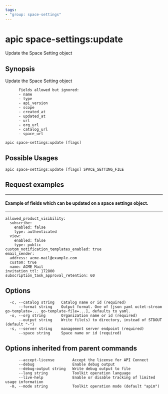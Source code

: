 ```yaml
---
tags:
- "group: space-settings"
---
```

# apic space-settings:update

Update the Space Setting object

## Synopsis

Update the Space Setting object
          
          Fields allowed but ignored:
          - name
          - type
          - api_version
          - scope
          - created_at
          - updated_at
          - url
          - org_url
          - catalog_url
          - space_url

```
apic space-settings:update [flags]
```

## Possible Usages

```
apic space-settings:update [flags] SPACE_SETTING_FILE
```

## Request examples

-----------------------------------------------------------------------
#### Example of fields which can be updated on a space settings object.
-----------------------------------------------------------------------

```
allowed_product_visibility:
  subscribe:
    enabled: false
    type: authenticated
  view:
    enabled: false
    type: public
custom_notification_templates_enabled: true
email_sender:
  address: acme-mail@example.com
  custom: true
  name: ACME Mail
invitation_ttl: 172800
subscription_task_approval_retention: 60
```

## Options

```
  -c, --catalog string   Catalog name or id (required)
      --format string    Output format. One of [json yaml octet-stream go-template=... go-template-file=...], defaults to yaml.
  -o, --org string       Organization name or id (required)
      --output string    Write file(s) to directory, instead of STDOUT (default "-")
  -s, --server string    management server endpoint (required)
      --space string     Space name or id (required)
```

## Options inherited from parent commands

```
      --accept-license        Accept the license for API Connect
      --debug                 Enable debug output
      --debug-output string   Write debug output to file
      --lang string           Toolkit operation language
      --live-help             Enable or disable tracking of limited usage information
  -m, --mode string           Toolkit operation mode (default "apim")
```
